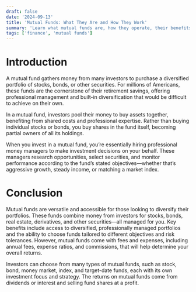 ```yaml
---
draft: false
date: '2024-09-13'
title: 'Mutual Funds: What They Are and How They Work'
summary: 'Learn what mutual funds are, how they operate, their benefits and drawbacks, and why they are a popular investment choice for individuals and retirement accounts.'
tags: ['finance', 'mutual funds']
---
```


# Introduction

A mutual fund gathers money from many investors to purchase a diversified portfolio of stocks, bonds, or other securities. For millions of Americans, these funds are the cornerstone of their retirement savings, offering professional management and built-in diversification that would be difficult to achieve on their own.

In a mutual fund, investors pool their money to buy assets together, benefiting from shared costs and professional expertise. Rather than buying individual stocks or bonds, you buy shares in the fund itself, becoming partial owners of all its holdings.

When you invest in a mutual fund, you’re essentially hiring professional money managers to make investment decisions on your behalf. These managers research opportunities, select securities, and monitor performance according to the fund’s stated objectives—whether that’s aggressive growth, steady income, or matching a market index.

# Conclusion

Mutual funds are versatile and accessible for those looking to diversify their portfolios. These funds combine money from investors for stocks, bonds, real estate, derivatives, and other securities—all managed for you. Key benefits include access to diversified, professionally managed portfolios and the ability to choose funds tailored to different objectives and risk tolerances. However, mutual funds come with fees and expenses, including annual fees, expense ratios, and commissions, that will help determine your overall returns.

Investors can choose from many types of mutual funds, such as stock, bond, money market, index, and target-date funds, each with its own investment focus and strategy. The returns on mutual funds come from dividends or interest and selling fund shares at a profit.
